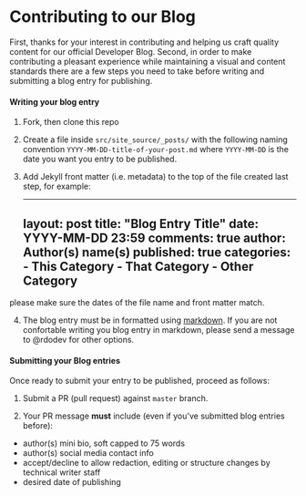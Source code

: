 Contributing to our Blog
=============================

First, thanks for your interest in contributing and helping us craft quality content for our official Developer Blog. Second, in order to make contributing a pleasant experience while maintaining a visual and content standards there are a few steps you need to take before writing and submitting a blog entry for publishing.

#### Writing your blog entry

1) Fork, then clone this repo

2) Create a file inside `src/site_source/_posts/` with the following naming convention `YYYY-MM-DD-title-of-your-post.md` where `YYYY-MM-DD` is the date you want you entry to be published.

3) Add Jekyll front matter (i.e. metadata) to the top of the file created last step, for example:


    ---
    layout: post
    title: "Blog Entry Title"
    date: YYYY-MM-DD 23:59
    comments: true
    author: Author(s) name(s)
    published: true
    categories:
        - This Category
        - That Category
        - Other Category 
    ---


please make sure the dates of the file name and front matter match.   

4) The blog entry must be in formatted using [markdown](http://daringfireball.net/projects/markdown/basics). If you are not confortable writing you blog entry in markdown, please send a message to @rdodev for other options.
  
#### Submitting your Blog entries

Once ready to submit your entry to be published, proceed as follows:

1) Submit a PR (pull request) against `master` branch.

2) Your PR message **must** include (even if you've submitted blog entries before):
    
 - author(s) mini bio, soft capped to 75 words
 - author(s) social media contact info
 - accept/decline to allow redaction, editing or structure changes by technical writer staff
 - desired date of publishing
 
 